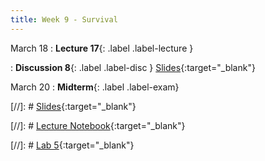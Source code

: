 ```yaml
---
title: Week 9 - Survival 
---
```


March 18
: **Lecture 17**{: .label .label-lecture }

: **Discussion 8**{: .label .label-disc } [Slides](https://docs.google.com/presentation/d/11HW0y3nip0fEzTHhpLSxf4lJPQC_MTHpRRwTDyj_vmo/edit?usp=sharing){:target="_blank"} 


March 20
: **Midterm**{: .label .label-exam} 


[//]: # [Slides](){:target="_blank"} 

[//]: # [Lecture Notebook](){:target="_blank"} 

[//]: # [Lab 5](){:target="_blank"} 